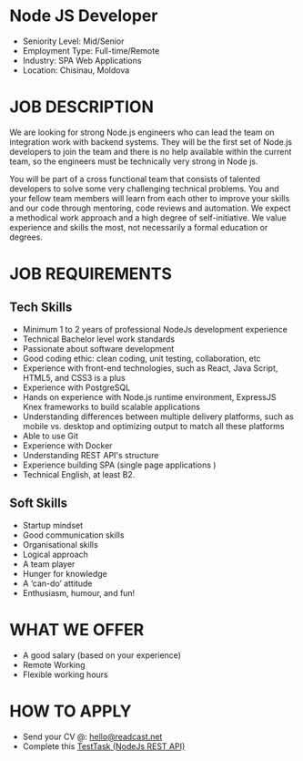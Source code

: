 
# Node JS Developer
 - Seniority Level: Mid/Senior
 - Employment Type: Full-time/Remote
 - Industry: SPA Web Applications
 - Location: Chisinau, Moldova
# JOB  DESCRIPTION
We are looking for strong Node.js engineers who can lead the team on integration work with backend systems.
They will be the first set of Node.js developers to join the team and there is no help available within the current team, so the engineers must be technically very strong in Node js.

You will be part of a cross functional team that consists of talented developers to solve some very challenging technical problems. You and your fellow team members will learn from each other to improve your skills and our code through mentoring, code reviews and automation.
We expect a methodical work approach and a high degree of self-initiative. We value experience and skills the most, not necessarily a formal education or degrees.
# JOB  REQUIREMENTS
## Tech Skills
 - Minimum 1 to 2 years of professional NodeJs development experience
 - Technical Bachelor level work standards
 - Passionate about software development
 - Good coding ethic: clean coding, unit testing, collaboration, etc
 - Experience with front-end technologies, such as React, Java Script, HTML5, and CSS3 is a plus
 - Experience with PostgreSQL
 - Hands on experience with Node.js runtime environment, ExpressJS Knex frameworks to build scalable applications
 - Understanding differences between multiple delivery platforms, such as mobile vs. desktop and optimizing output to match all these platforms
 - Able to use Git
 - Experience with Docker
 - Understanding REST API's structure
 - Experience building SPA (single page applications )
 - Technical English, at least B2.
## Soft Skills
 - Startup mindset
 - Good communication skills
 - Organisational skills
 - Logical approach
 - A team player
 - Hunger for knowledge
 - A ‘can-do’ attitude
 - Enthusiasm, humour, and fun!
# WHAT WE OFFER
 - A good salary (based on your experience)
 - Remote Working
 - Flexible working hours
# HOW TO APPLY
 - Send your CV @: [hello@readcast.net](mailto:hello@readcast.net)
 - Complete this [TestTask (NodeJs REST API)](./test-task.md)
